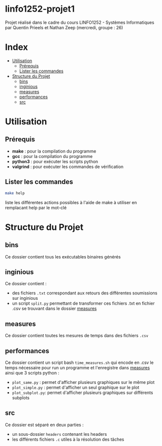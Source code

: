 # linfo1252-projet1
Projet réalisé dans le cadre du cours LINFO1252 - Systèmes Informatiques par Quentin Prieels et Nathan Zeep (mercredi, groupe : 26)

# Index
- [Utilisation](#utilisation)
  - [Prérequis](#prérequis)
  - [Lister les commandes](#lister-les-commandes)
- [Structure du Projet](#structure-du-projet)
  - [bins](#bins)
  - [inginious](#inginious)
  - [measures](#measures)
  - [performances](#performances)
  - [src](#src)

# Utilisation

## Prérequis
* **make** : pour la compilation du programme
* **gcc** : pour la compilation du programme
* **python3** : pour exécuter les scripts python
* **valgrind** : pour exécuter les commandes de vérification

## Lister les commandes
```sh
make help
```
liste les différentes actions possibles à l'aide de make à utiliser en remplacant help par le mot-clé
# Structure du Projet
## **bins**
Ce dossier contient tous les exécutables binaires générés
## **inginious**
Ce dossier contient :
  - des fichiers `.txt` correspondant aux retours des différentes soumissions sur inginious 
  - un script `split.py` permettant de transformer ces fichiers .txt en fichier .csv se trouvant dans le dossier [measures](#measures)
## **measures**
Ce dossier contient toutes les mesures de temps dans des fichiers `.csv`
## **performances**
Ce dossier contient un script bash `time_measures.sh` qui encode en .csv le temps nécessaire pour run un programme et l'enregistre dans [measures](#measures)
ainsi que 3 scripts python :
  - `plot_same.py` : permet d'afficher plusieurs graphiques sur le même plot
  - `plot_simple.py` : permet d'afficher un seul graphique sur le plot
  - `plot_subplot.py`: permet d'afficher plusieurs graphiques sur différents subplots
## **src**
Ce dossier est séparé en deux parties :
- un sous-dossier `headers` contenant les headers
- les différents fichiers `.c` utiles à la résolution des tâches